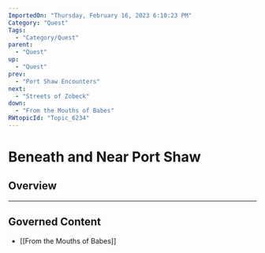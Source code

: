 ```yaml
---
ImportedOn: "Thursday, February 16, 2023 6:10:23 PM"
Category: "Quest"
Tags:
  - "Category/Quest"
parent:
  - "Quest"
up:
  - "Quest"
prev:
  - "Port Shaw Encounters"
next:
  - "Streets of Zobeck"
down:
  - "From the Mouths of Babes"
RWtopicId: "Topic_6234"
---
```

# Beneath and Near Port Shaw
## Overview
---
## Governed Content
- [[From the Mouths of Babes]]

